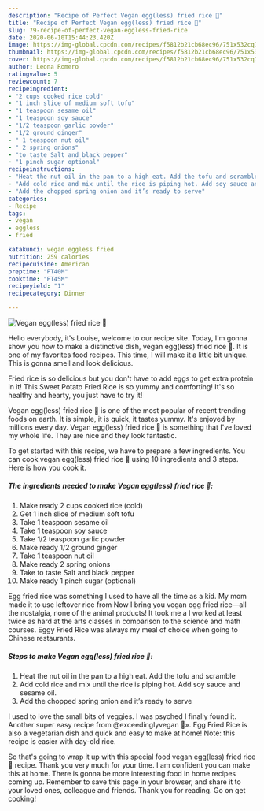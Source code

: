 ```yaml
---
description: "Recipe of Perfect Vegan egg(less) fried rice 🌱"
title: "Recipe of Perfect Vegan egg(less) fried rice 🌱"
slug: 79-recipe-of-perfect-vegan-eggless-fried-rice
date: 2020-06-10T15:44:23.420Z
image: https://img-global.cpcdn.com/recipes/f5812b21cb68ec96/751x532cq70/vegan-eggless-fried-rice-🌱-recipe-main-photo.jpg
thumbnail: https://img-global.cpcdn.com/recipes/f5812b21cb68ec96/751x532cq70/vegan-eggless-fried-rice-🌱-recipe-main-photo.jpg
cover: https://img-global.cpcdn.com/recipes/f5812b21cb68ec96/751x532cq70/vegan-eggless-fried-rice-🌱-recipe-main-photo.jpg
author: Leona Romero
ratingvalue: 5
reviewcount: 7
recipeingredient:
- "2 cups cooked rice cold"
- "1 inch slice of medium soft tofu"
- "1 teaspoon sesame oil"
- "1 teaspoon soy sauce"
- "1/2 teaspoon garlic powder"
- "1/2 ground ginger"
- " 1 teaspoon nut oil"
- " 2 spring onions"
- "to taste Salt and black pepper"
- "1 pinch sugar optional"
recipeinstructions:
- "Heat the nut oil in the pan to a high eat. Add the tofu and scramble"
- "Add cold rice and mix until the rice is piping hot. Add soy sauce and sesame oil."
- "Add the chopped spring onion and it’s ready to serve"
categories:
- Recipe
tags:
- vegan
- eggless
- fried

katakunci: vegan eggless fried 
nutrition: 259 calories
recipecuisine: American
preptime: "PT40M"
cooktime: "PT45M"
recipeyield: "1"
recipecategory: Dinner

---
```



![Vegan egg(less) fried rice 🌱](https://img-global.cpcdn.com/recipes/f5812b21cb68ec96/751x532cq70/vegan-eggless-fried-rice-🌱-recipe-main-photo.jpg)

Hello everybody, it's Louise, welcome to our recipe site. Today, I'm gonna show you how to make a distinctive dish, vegan egg(less) fried rice 🌱. It is one of my favorites food recipes. This time, I will make it a little bit unique. This is gonna smell and look delicious.

Fried rice is so delicious but you don&#39;t have to add eggs to get extra protein in it! This Sweet Potato Fried Rice is so yummy and comforting! It&#39;s so healthy and hearty, you just have to try it!

Vegan egg(less) fried rice 🌱 is one of the most popular of recent trending foods on earth. It is simple, it is quick, it tastes yummy. It's enjoyed by millions every day. Vegan egg(less) fried rice 🌱 is something that I've loved my whole life. They are nice and they look fantastic.


To get started with this recipe, we have to prepare a few ingredients. You can cook vegan egg(less) fried rice 🌱 using 10 ingredients and 3 steps. Here is how you cook it.

<!--inarticleads1-->

##### The ingredients needed to make Vegan egg(less) fried rice 🌱:

1. Make ready 2 cups cooked rice (cold)
1. Get 1 inch slice of medium soft tofu
1. Take 1 teaspoon sesame oil
1. Take 1 teaspoon soy sauce
1. Take 1/2 teaspoon garlic powder
1. Make ready 1/2 ground ginger
1. Take  1 teaspoon nut oil
1. Make ready  2 spring onions
1. Take to taste Salt and black pepper
1. Make ready 1 pinch sugar (optional)


Egg fried rice was something I used to have all the time as a kid. My mom made it to use leftover rice from Now I bring you vegan egg fried rice—all the nostalgia, none of the animal products! It took me a I worked at least twice as hard at the arts classes in comparison to the science and math courses. Eggy Fried Rice was always my meal of choice when going to Chinese restaurants. 

<!--inarticleads2-->

##### Steps to make Vegan egg(less) fried rice 🌱:

1. Heat the nut oil in the pan to a high eat. Add the tofu and scramble
1. Add cold rice and mix until the rice is piping hot. Add soy sauce and sesame oil.
1. Add the chopped spring onion and it’s ready to serve


I used to love the small bits of veggies. I was psyched I finally found it. Another super easy recipe from @exceedinglyvegan 💛». Egg Fried Rice is also a vegetarian dish and quick and easy to make at home! Note: this recipe is easier with day-old rice. 

So that's going to wrap it up with this special food vegan egg(less) fried rice 🌱 recipe. Thank you very much for your time. I am confident you can make this at home. There is gonna be more interesting food in home recipes coming up. Remember to save this page in your browser, and share it to your loved ones, colleague and friends. Thank you for reading. Go on get cooking!
